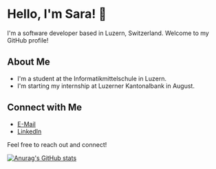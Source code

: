# Hello, I'm Sara! 👋

I'm a software developer based in Luzern, Switzerland. Welcome to my GitHub profile!

## About Me
- I'm a student at the Informatikmittelschule in Luzern.
- I'm starting my internship at Luzerner Kantonalbank in August.

## Connect with Me
- [E-Mail](sara.ctrl@outlook.com)
- [LinkedIn](https://www.linkedin.com/in/sara-esmeralda-cabrera-ramirez-649b9b236/)

Feel free to reach out and connect!


[![Anurag's GitHub stats](https://github-readme-stats.vercel.app/api?username=saractrl)](https://github.com/anuraghazra/github-readme-stats)
